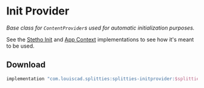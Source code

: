 # Init Provider

*Base class for `ContentProvider`s used for automatic initialization
purposes.*

See the [Stetho Init](../stetho-init) and [App Context](../appctx)
implementations to see how it's meant to be used.

## Download

```groovy
implementation "com.louiscad.splitties:splitties-initprovider:$splitties_version"
```
